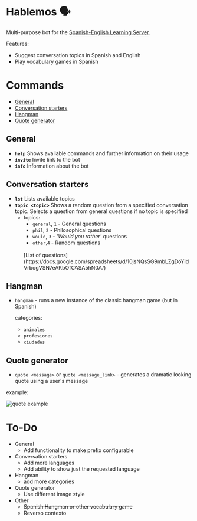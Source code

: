 # Hablemos 🗣

Multi-purpose bot for the [Spanish-English Learning Server](https://discord.gg/spanish-english).



Features:

- Suggest conversation topics in Spanish and English
- Play vocabulary games in Spanish


# Commands
- [General](#general)
- [Conversation starters](#conversation-starters)
- [Hangman](#hangman)
- [Quote generator](#Quote-generator)

## General
- **`help`** Shows available commands and further information on their usage
- **`invite`** Invite link to the bot
- **`info`** Information about the bot

## Conversation starters
- **`lst`** Lists available topics
- **`topic <topic>`** Shows a random question from a specified conversation topic. Selects a question from general questions if no topic is specified
    - topics:
        - `general`, `1` - General questions
        - `phil`, `2` - Philosophical questions
        - `would`, `3` - *'Would you rather'* questions
        - `other`,`4` -  Random questions        
        <br>
        [List of questions](https://docs.google.com/spreadsheets/d/10jsNQsSG9mbLZgDoYIdVrbogVSN7eAKbOfCASA5hN0A/)

## Hangman
- `hangman` - runs a new instance of the classic hangman game (but in Spanish)

    categories:
  - `animales`
  - `profesiones`
  - `ciudades`

## Quote generator
- `quote <message>` or `quote <message_link>` - generates a dramatic looking quote using a user's message

example:

![quote example](https://cdn.discordapp.com/attachments/808679873837137940/920026460234862643/unknown.png)
<br>
# To-Do
- General
    - Add functionality to make prefix configurable
- Conversation starters
    - Add more languages
    - Add ability to show just the requested language
- Hangman
  - add more categories
- Quote generator
  - Use different image style
- Other
    - ~~Spanish Hangman or other vocabulary game~~
    - Reverso contexto
